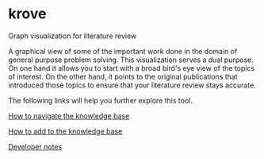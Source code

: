 # krove
Graph visualization for literature review

A graphical view of some of the important work done in the domain of general purpose problem solving. This visualization serves a dual purpose. On one hand it allows you to start with a broad bird's eye view of the topics of interest. On the other hand, it points to the original publications that introduced those topics to ensure that your literature review stays accurate.

The following links will help you further explore this tool.

[How to navigate the knowledge base](docs/navigate.md)

[How to add to the knowledge base](docs/add.md)

[Developer notes](docs/developer.md)
